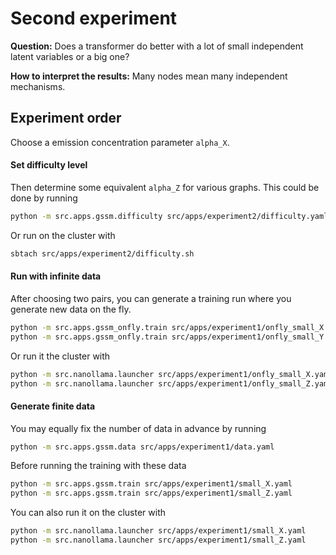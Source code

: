 # Second experiment

**Question:**
Does a transformer do better with a lot of small independent latent variables or a big one?

**How to interpret the results:**
Many nodes mean many independent mechanisms.

## Experiment order
Choose a emission concentration parameter `alpha_X`.

#### Set difficulty level
Then determine some equivalent `alpha_Z` for various graphs.
This could be done by running
```bash
python -m src.apps.gssm.difficulty src/apps/experiment2/difficulty.yaml
```
Or run on the cluster with
```bash
sbtach src/apps/experiment2/difficulty.sh
```

#### Run with infinite data
After choosing two pairs, you can generate a training run where you generate new data on the fly.
```bash
python -m src.apps.gssm_onfly.train src/apps/experiment1/onfly_small_X.yaml
python -m src.apps.gssm_onfly.train src/apps/experiment1/onfly_small_Y.yaml
```
Or run it the cluster with
```bash
python -m src.nanollama.launcher src/apps/experiment1/onfly_small_X.yaml
python -m src.nanollama.launcher src/apps/experiment1/onfly_small_Z.yaml
```

#### Generate finite data
You may equally fix the number of data in advance by running
```bash
python -m src.apps.gssm.data src/apps/experiment1/data.yaml
```
Before running the training with these data
```bash
python -m src.apps.gssm.train src/apps/experiment1/small_X.yaml
python -m src.apps.gssm.train src/apps/experiment1/small_Z.yaml
```
You can also run it on the cluster with
```bash
python -m src.nanollama.launcher src/apps/experiment1/small_X.yaml
python -m src.nanollama.launcher src/apps/experiment1/small_Z.yaml
```